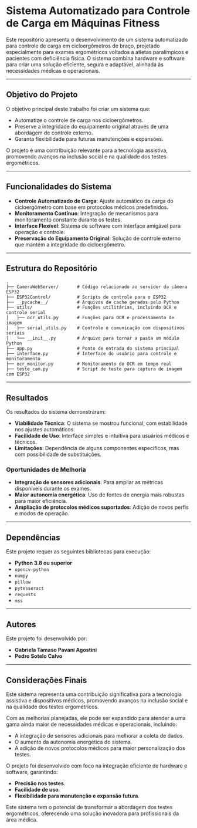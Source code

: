 # Sistema Automatizado para Controle de Carga em Máquinas Fitness

Este repositório apresenta o desenvolvimento de um sistema automatizado para controle de carga em cicloergômetros de braço, projetado especialmente para exames ergométricos voltados a atletas paralímpicos e pacientes com deficiência física. O sistema combina hardware e software para criar uma solução eficiente, segura e adaptável, alinhada às necessidades médicas e operacionais.

---

## Objetivo do Projeto

O objetivo principal deste trabalho foi criar um sistema que:
- Automatize o controle de carga nos cicloergômetros.
- Preserve a integridade do equipamento original através de uma abordagem de controle externo.
- Garanta flexibilidade para futuras manutenções e expansões.

O projeto é uma contribuição relevante para a tecnologia assistiva, promovendo avanços na inclusão social e na qualidade dos testes ergométricos.

---

## Funcionalidades do Sistema

- **Controle Automatizado de Carga**: Ajuste automático da carga do cicloergômetro com base em protocolos médicos predefinidos.
- **Monitoramento Contínuo**: Integração de mecanismos para monitoramento constante durante os testes.
- **Interface Flexível**: Sistema de software com interface amigável para operação e controle.
- **Preservação do Equipamento Original**: Solução de controle externo que mantém a integridade do cicloergômetro.

---

## Estrutura do Repositório

```plaintext
.
├── CameraWebServer/       # Código relacionado ao servidor da câmera ESP32
├── ESP32Control/          # Scripts de controle para o ESP32
├── __pycache__/           # Arquivos de cache gerados pelo Python
├── utils/                 # Funções utilitárias, incluindo OCR e controle serial
│   ├── ocr_utils.py       # Funções para OCR e processamento de imagem
│   ├── serial_utils.py    # Controle e comunicação com dispositivos seriais
│   └── __init__.py        # Arquivo para tornar a pasta um módulo Python
├── app.py                 # Ponto de entrada do sistema principal
├── interface.py           # Interface do usuário para controle e monitoramento
├── ocr_monitor.py         # Monitoramento do OCR em tempo real
├── teste_cam.py           # Script de teste para captura de imagem com ESP32

```

---

## Resultados

Os resultados do sistema demonstraram:

- **Viabilidade Técnica**: O sistema se mostrou funcional, com estabilidade nos ajustes automáticos.
- **Facilidade de Uso**: Interface simples e intuitiva para usuários médicos e técnicos.
- **Limitações**: Dependência de alguns componentes específicos, mas com possibilidade de substituições.

### Oportunidades de Melhoria

- **Integração de sensores adicionais**: Para ampliar as métricas disponíveis durante os exames.
- **Maior autonomia energética**: Uso de fontes de energia mais robustas para maior eficiência.
- **Ampliação de protocolos médicos suportados**: Adição de novos perfis e modos de operação.

---

## Dependências

Este projeto requer as seguintes bibliotecas para execução:

- **Python 3.8 ou superior**
- `opencv-python`
- `numpy`
- `pillow`
- `pytesseract`
- `requests`
- `mss`

---

## Autores

Este projeto foi desenvolvido por:

- **Gabriela Tamaso Pavani Agostini**
- **Pedro Sotelo Calvo**

---

## Considerações Finais

Este sistema representa uma contribuição significativa para a tecnologia assistiva e dispositivos médicos, promovendo avanços na inclusão social e na qualidade dos testes ergométricos. 

Com as melhorias planejadas, ele pode ser expandido para atender a uma gama ainda maior de necessidades médicas e operacionais, incluindo:
- A integração de sensores adicionais para melhorar a coleta de dados.
- O aumento da autonomia energética do sistema.
- A adição de novos protocolos médicos para maior personalização dos testes.

O projeto foi desenvolvido com foco na integração eficiente de hardware e software, garantindo:
- **Precisão nos testes**.
- **Facilidade de uso**.
- **Flexibilidade para manutenção e expansão futura**.

Este sistema tem o potencial de transformar a abordagem dos testes ergométricos, oferecendo uma solução inovadora para profissionais da área médica.
